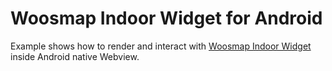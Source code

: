 # Woosmap Indoor Widget for Android

Example shows how to render and interact with [Woosmap Indoor Widget](https://developers.woosmap.com/products/indoor-api/get-started/) inside Android native Webview.
